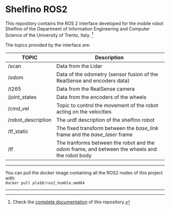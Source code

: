 # Shelfino ROS2

This repository contains the ROS 2 interface developed for the mobile robot Shelfino of the Department of Information Engineering and Computer Science of the University of Trento, Italy. [^1]

The topics provided by the interface are:

|       TOPIC        | Description |
| ------------------ | ----------- |
| /scan              | Data from the Lidar |
| /odom              | Data of the odometry (sensor fusion of the RealSense and encoders data) |
| /t265              | Data from the RealSense camera |
| /joint_states      | Data from the encoders of the wheels |
| /cmd_vel           | Topic to control the movement of the robot acting on the velocities |
| /robot_description | The urdf description of the shelfino robot |
| /tf_static         | The fixed transform between the *base_link* frame and the *base_laser* frame |
| /tf                | The tranforms between the robot and the *odom* frame, and between the wheels and the robot body |


---

You can pull the docker image containing all the ROS2 nodes of this project with: <br/>
`docker pull pla10/ros2_humble:amd64` 

---

[^1]: Check the [complete documentation](https://pla10.github.io/Shelfino_ROS2) of this repository.
